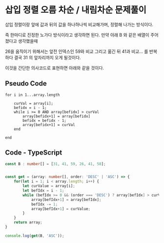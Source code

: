 # 삽입 정렬 오름 차순 / 내림차순 문제풀이

삽입 정렬이랑 앞에 값과 뒤의 값을 하나하나씩 비교해가며, 정렬해 나가는 방식이다. 

즉 한마디로 진정한 노가다 방식이라고 생각하면 된다. 만약 아래 B 와 같은 배열이 주어졌다고 생각했을때

26을 움직이기 위해서는 앞전 인덱스인 59와 비교 그리고 옮긴 뒤 41과 비교... 를 반복하다 결국 31 의 앞자리까지 오게 될것이다.

이것을 간단한 의사코드로 표현하면 아래와 같을 것이다.

## Pseudo Code

```
for i in 1...array.length

    curVal = array[i];
    befidx = i - 1;
    while i >= 0 AND array[befidx] > curVal
        array[befidx+1] = array[befidx]
        befidx = befidx - 1;
        array[befidx+1] = curVal
    end

end
```

## Code - TypeScript

```typescript
const B : number[] = [31, 41, 59, 26, 41, 58];


const get = (array: number[], order: 'DESC' | 'ASC') => {
    for(let i = 1; i < array.length; i++) {
        let curValue = array[i];
        let befIdx = i - 1;
        while (befIdx >= 0 && (order === 'DESC') ? array[befIdx] > curValue : array[befIdx] < curValue) {
            array[befIdx+1] = array[befIdx];
            befIdx -= 1;
            array[befIdx+1] = curValue;
        }
    }
    return array;
}

console.log(get(B, 'ASC'));
```